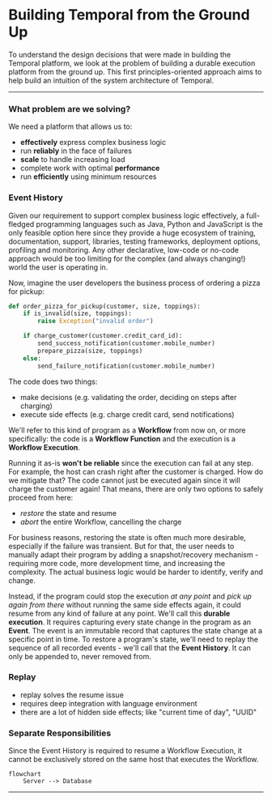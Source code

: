 # Building Temporal from the Ground Up

To understand the design decisions that were made in building the Temporal platform, we look at
the problem of building a durable execution platform from the ground up. This first
principles-oriented approach aims to help build an intuition of the system architecture of Temporal.

---

### What problem are we solving?

We need a platform that allows us to:

- **effectively** express complex business logic
- run **reliably** in the face of failures
- **scale** to handle increasing load
- complete work with optimal **performance**
- run **efficiently** using minimum resources

### Event History

Given our requirement to support complex business logic effectively, a full-fledged programming
languages such as Java, Python and JavaScript is the only feasible option here since they provide a
huge ecosystem of training, documentation, support, libraries, testing frameworks, deployment
options, profiling and monitoring. Any other declarative, low-code or no-code approach would be
too limiting for the complex (and always changing!) world the user is operating in.

Now, imagine the user developers the business process of ordering a pizza for pickup:

```python
def order_pizza_for_pickup(customer, size, toppings):
    if is_invalid(size, toppings):
        raise Exception("invalid order")

    if charge_customer(customer.credit_card_id):
        send_success_notification(customer.mobile_number)
        prepare_pizza(size, toppings)
    else:
        send_failure_notification(customer.mobile_number)
```

The code does two things:

- make decisions (e.g. validating the order, deciding on steps after 
charging)
- execute side effects (e.g. charge credit card, send notifications)

We'll refer to  this kind of program as a **Workflow** from now on, or more specifically: the 
code is a **Workflow Function** and the execution is a **Workflow Execution**.

Running it as-is **won't be reliable** since the execution can fail at any step. For example,
the host can crash right after the customer is charged. How do we mitigate that? The code cannot 
just be executed again since it will charge the customer again! That means, there are only two 
options to safely proceed from here:

- _restore_ the state and resume
- _abort_ the entire Workflow, cancelling the charge

For business reasons, restoring the state is often much more desirable, especially if the failure
was transient. But for that, the user needs to manually adapt their program by adding 
a snapshot/recovery mechanism - requiring more code, more development time, and increasing the 
complexity. The actual business logic would be harder to identify, verify and change.

Instead, if the program could stop the execution _at any point_ and _pick up again from there_
without running the same side effects again, it could resume from any kind of failure at any point.
We'll call this **durable execution**. It requires capturing every state change in
the program as an **Event**. The event is an immutable record that captures the state change at
a specific point in time. To restore a program's state, we'll need to replay the sequence of
all recorded events - we'll call that the **Event History**. It can only be appended to, never
removed from.

### Replay

- replay solves the resume issue
- requires deep integration with language environment
- there are a lot of hidden side effects; like "current time of day", "UUID"

### Separate Responsibilities

Since the Event History is required to resume a Workflow Execution, it cannot be exclusively stored 
on the same host that executes the Workflow.

```mermaid
flowchart
    Server --> Database
```

---
